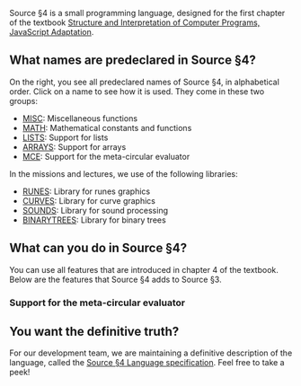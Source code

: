 Source §4 is a small programming language, designed for the first chapter
of the textbook
<a href="https://sicp.comp.nus.edu.sg">Structure and Interpretation
of Computer Programs, JavaScript Adaptation</a>. 

## What names are predeclared in Source §4?

On the right, you see all predeclared names of Source §4, in alphabetical
order. Click on a name to see how it is used. They come in these two groups:
  <ul>
    <li>
      <a href="../MISC/index.html">MISC</a>: Miscellaneous functions
    </li>
    <li>
      <a href="../MATH/index.html">MATH</a>: Mathematical constants and functions
    </li>
    <li>
      <a href="../LISTS/index.html">LISTS</a>: Support for lists
    </li>
    <li>
      <a href="../ARRAYS/index.html">ARRAYS</a>: Support for arrays
    </li>
    <li>
      <a href="../ARRAYS/index.html">MCE</a>: Support for the meta-circular evaluator
    </li>
  </ul>

In the missions and lectures, we use of the following libraries:
  <ul>
    <li>
      <a href="../RUNES/index.html">RUNES</a>: Library for runes graphics
    </li>
    <li>
      <a href="../CURVES/index.html">CURVES</a>: Library for curve graphics
    </li>
    <li>
      <a href="../SOUNDS/index.html">SOUNDS</a>: Library for sound processing
    </li>
    <li>
      <a href="../SOUNDS/index.html">BINARYTREES</a>: Library for binary trees
    </li>
  </ul>

## What can you do in Source §4?

You can use all features that are introduced in chapter 4 of the
textbook. Below are the features that Source §4 adds to Source §3.

### Support for the meta-circular evaluator

## You want the definitive truth?

For our development team, we are maintaining a definitive description
of the language, called the
<a href="../source_4.pdf">Source §4 Language specification</a>. Feel free to
take a peek!
